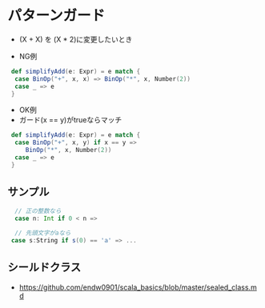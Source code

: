 # パターンガード

- (X + X) を (X * 2)に変更したいとき

- NG例
```scala
 def simplifyAdd(e: Expr) = e match {
  case BinOp("+", x, x) => BinOp("*", x, Number(2))
  case _ => e
 }
```

- OK例
- ガード(x == y)がtrueならマッチ
```scala
 def simplifyAdd(e: Expr) = e match {
  case BinOp("+", x, y) if x == y =>
     BinOp("*", x, Number(2))
  case _ => e
 }
```

## サンプル

```scala
  // 正の整数なら
  case n: Int if 0 < n =>
  
  // 先頭文字がaなら
 case s:String if s(0) == 'a' => ...
 ```

## シールドクラス
- https://github.com/endw0901/scala_basics/blob/master/sealed_class.md
